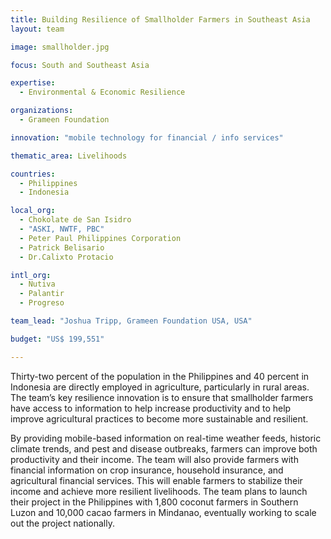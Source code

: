 ```yaml
---
title: Building Resilience of Smallholder Farmers in Southeast Asia
layout: team

image: smallholder.jpg

focus: South and Southeast Asia

expertise:
  - Environmental & Economic Resilience

organizations:
  - Grameen Foundation

innovation: "mobile technology for financial / info services"

thematic_area: Livelihoods

countries: 
  - Philippines
  - Indonesia

local_org: 
  - Chokolate de San Isidro
  - "ASKI, NWTF, PBC"
  - Peter Paul Philippines Corporation 
  - Patrick Belisario 
  - Dr.Calixto Protacio

intl_org:
  - Nutiva
  - Palantir
  - Progreso

team_lead: "Joshua Tripp, Grameen Foundation USA, USA"

budget: "US$ 199,551"

---
```


Thirty-two percent of the population in the Philippines and 40 percent in Indonesia are directly employed in agriculture, particularly in rural areas. The team’s key resilience innovation is to ensure that smallholder farmers have access to information to help increase productivity and to help improve agricultural practices to become more sustainable and resilient.

By providing mobile-based information on real-time weather feeds, historic climate trends, and pest and disease outbreaks, farmers can improve both productivity and their income. The team will also provide farmers with financial information on crop insurance, household insurance, and agricultural financial services. This will enable farmers to stabilize their income and achieve more resilient livelihoods.  The team plans to launch their project in the Philippines with 1,800 coconut farmers in Southern Luzon and 10,000 cacao farmers in Mindanao, eventually working to scale out the project nationally. 
